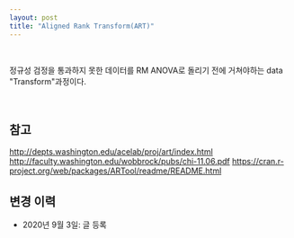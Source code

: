 ```yaml
---
layout: post
title: "Aligned Rank Transform(ART)"
---
```

<br>

정규성 검정을 통과하지 못한 데이터를 RM ANOVA로 돌리기 전에 거쳐야하는 data "Transform"과정이다.



<br>

## 참고
http://depts.washington.edu/acelab/proj/art/index.html
http://faculty.washington.edu/wobbrock/pubs/chi-11.06.pdf
https://cran.r-project.org/web/packages/ARTool/readme/README.html

## 변경 이력
* 2020년 9월 3일: 글 등록
